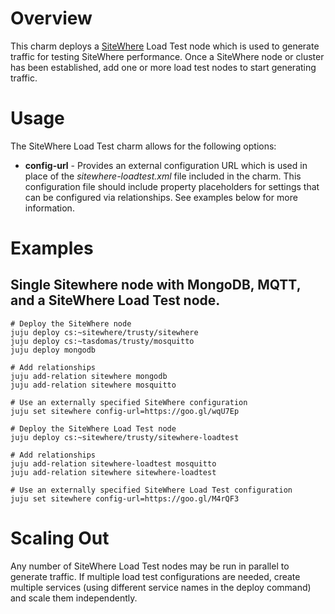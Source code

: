 # Overview

This charm deploys a [SiteWhere](http://www.sitewhere.org) Load Test node
which is used to generate traffic for testing SiteWhere performance. Once
a SiteWhere node or cluster has been established, add one or more load
test nodes to start generating traffic. 

# Usage

The SiteWhere Load Test charm allows for the following options:

- **config-url** - Provides an external configuration URL which is used in place
  of the *sitewhere-loadtest.xml* file included in the charm. This configuration file 
  should include property placeholders for settings that can be configured via 
  relationships. See examples below for more information.

# Examples

## Single Sitewhere node with MongoDB, MQTT, and a SiteWhere Load Test node.

    # Deploy the SiteWhere node 
    juju deploy cs:~sitewhere/trusty/sitewhere
    juju deploy cs:~tasdomas/trusty/mosquitto
    juju deploy mongodb
 
    # Add relationships
    juju add-relation sitewhere mongodb
    juju add-relation sitewhere mosquitto

    # Use an externally specified SiteWhere configuration
    juju set sitewhere config-url=https://goo.gl/wqU7Ep

    # Deploy the SiteWhere Load Test node 
    juju deploy cs:~sitewhere/trusty/sitewhere-loadtest
 
    # Add relationships
    juju add-relation sitewhere-loadtest mosquitto
    juju add-relation sitewhere sitewhere-loadtest

    # Use an externally specified SiteWhere Load Test configuration
    juju set sitewhere config-url=https://goo.gl/M4rQF3

# Scaling Out

Any number of SiteWhere Load Test nodes may be run in parallel to generate
traffic. If multiple load test configurations are needed, create multiple
services (using different service names in the deploy command) and scale
them independently.

